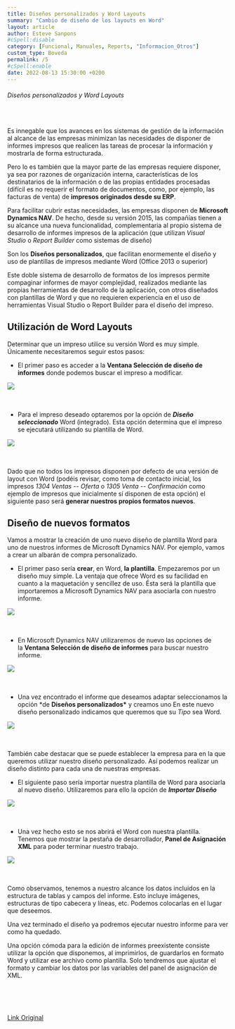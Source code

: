 ```yaml
---
title: Diseños personalizados y Word Layouts
summary: "Cambio de diseño de los layouts en Word"
layout: article
author: Esteve Sanpons
#cSpell:disable
category: [Funcional, Manuales, Reports, "Informacion_Otros"]
custom_type: Boveda
permalink: /5
#cSpell:enable
date: 2022-08-13 15:30:00 +0200
---
```


###### Diseños personalizados y Word Layouts

<br>

Es innegable que los avances en los sistemas de gestión de la
información al alcance de las empresas minimizan las necesidades de
disponer de informes impresos que realicen las tareas de procesar la
información y mostrarla de forma estructurada.

Pero lo es también que la mayor parte de las empresas requiere disponer,
ya sea por razones de organización interna, características de los
destinatarios de la información o de las propias entidades procesadas
(difícil es no requerir el formato de documentos, como, por ejemplo, las
facturas de venta) de **impresos originados desde su ERP**.

Para facilitar cubrir estas necesidades, las empresas disponen
de **Microsoft Dynamics NAV**. De hecho, desde su versión 2015, las
compañías tienen a su alcance una nueva funcionalidad, complementaria al
propio sistema de desarrollo de informes impresos de la aplicación (que
utilizan *Visual Studio* o *Report Builder* como sistemas de diseño)

Son los **Diseños personalizados**, que facilitan enormemente el diseño
y uso de plantillas de impresos mediante Word (Office 2013 o superior)

Este doble sistema de desarrollo de formatos de los impresos permite
compaginar informes de mayor complejidad, realizados mediante las
propias herramientas de desarrollo de la aplicación, con otros diseñados
con plantillas de Word y que no requieren experiencia en el uso de
herramientas Visual Studio o Report Builder para el diseño del impreso.

## Utilización de Word Layouts

Determinar que un impreso utilice su versión Word es muy simple.
Únicamente necesitaremos seguir estos pasos:

-   El primer paso es acceder a la **Ventana Selección de diseño de
    informes** donde podemos buscar el impreso a modificar.

<img class="img-container"  src="/assets/img/articles/5/image1.jpg">
<br><br><br>

-   Para el impreso deseado optaremos por la opción de **_Diseño
    seleccionado_** Word (integrado). Esta opción determina que el
    impreso se ejecutará utilizando su plantilla de Word.

<img class="img-container"  src="/assets/img/articles/5/image2.jpg">
<br><br><br>

Dado que no todos los impresos disponen por defecto de una versión de
layout con Word (podéis revisar, como toma de contacto inicial, los
impresos *1304 Ventas -- Oferta* o *1305 Venta -- Confirmación* como
ejemplo de impresos que inicialmente sí disponen de esta opción) el
siguiente paso será **generar nuestros propios formatos nuevos**.

## Diseño de nuevos formatos

Vamos a mostrar la creación de uno nuevo diseño de plantilla Word para
uno de nuestros informes de Microsoft Dynamics NAV. Por ejemplo, vamos a
crear un albarán de compra personalizado.

-   El primer paso sería **crear**, en Word, **la plantilla**.
    Empezaremos por un diseño muy simple. La ventaja que ofrece Word
    es su facilidad en cuanto a la maquetación y sencillez de uso.
    Ésta será la plantilla que importaremos a Microsoft Dynamics NAV
    para asociarla con nuestro informe.

<img class="img-container"  src="/assets/img/articles/5/image3.jpg">
<br><br><br>

-   En Microsoft Dynamics NAV utilizaremos de nuevo las opciones de
    la **Ventana Selección de diseño de informes** para buscar nuestro
    informe.

<img class="img-container"  src="/assets/img/articles/5/image4.jpg">
<br><br><br>

-   Una vez encontrado el informe que deseamos adaptar seleccionamos la
    opción \*de **Diseños personalizados\*** y creamos uno En este nuevo
    diseño personalizado indicamos que queremos que su *Tipo* sea Word.

<img class="img-container"  src="/assets/img/articles/5/image5.jpg">
<br><br><br>

También cabe destacar que se puede establecer la empresa para en la que
queremos utilizar nuestro diseño personalizado. Así podemos realizar un
diseño distinto para cada una de nuestras empresas.

-   El siguiente paso sería importar nuestra plantilla de Word para
    asociarla al nuevo diseño. Utilizaremos para ello la opción
    de **_Importar Diseño_**

<img class="img-container"  src="/assets/img/articles/5/image6.jpg">
<br><br><br>

-   Una vez hecho esto se nos abrirá el Word con nuestra plantilla.
    Tenemos que mostrar la pestaña de desarrollador, **Panel de
    Asignación XML** para poder terminar nuestro trabajo.

<img class="img-container"  src="/assets/img/articles/5/image7.jpg">
<br><br><br>

Como observamos, tenemos a nuestro alcance los datos incluidos en la
estructura de tablas y campos del informe. Esto incluye imágenes,
estructuras de tipo cabecera y líneas, etc. Podemos colocarlas en el
lugar que deseemos.

Una vez terminado el diseño ya podremos ejecutar nuestro informe para
ver como ha quedado.

Una opción cómoda para la edición de informes preexistente consiste
utilizar la opción que disponemos, al imprimirlos, de guardarlos en
formato Word y utilizar ese archivo como plantilla. Solo tendremos que
ajustar el formato y cambiar los datos por las variables del panel de
asignación de XML.

<br><br><br>

[Link Original](https://blog.aitana.es/2017/01/25/diseños-personalizados-word-layouts-dynamics-nav/#respond)
